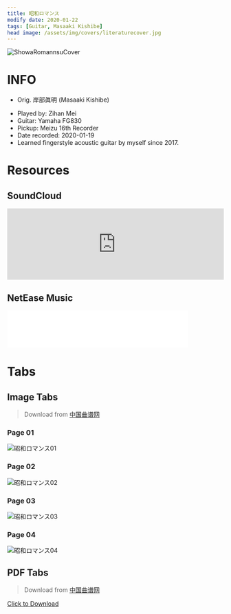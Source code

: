 ```yaml
---
title: 昭和ロマンス
modify date: 2020-01-22
tags: [Guitar, Masaaki Kishibe]
head image: /assets/img/covers/literaturecover.jpg
---
```


![ShowaRomannsuCover](../../assets/img/02literature/00guitar/2020-01-19%E6%98%AD%E5%92%8C%E3%83%AD%E3%83%9E%E3%83%B3%E3%82%B9/%E6%98%AD%E5%92%8C%E3%83%AD%E3%83%9E%E3%83%B3%E3%82%B9cover.jpg)

# INFO
* Orig. 岸部眞明 (Masaaki Kishibe)
<!--more-->
* Played by: Zihan Mei
* Guitar: Yamaha FG830
* Pickup: Meizu 16th Recorder
* Date recorded: 2020-01-19
* Learned fingerstyle acoustic guitar by myself since 2017.

# Resources
## SoundCloud
<iframe width="100%" height="166" scrolling="no" frameborder="no" allow="autoplay" src="https://w.soundcloud.com/player/?url=https%3A//api.soundcloud.com/tracks/746912935&color=%23fd746c&auto_play=false&hide_related=false&show_comments=true&show_user=true&show_reposts=false&show_teaser=true"></iframe>

## NetEase Music
<iframe frameborder="no" border="0" marginwidth="0" marginheight="0" width=420 height=86 src="//music.163.com/outchain/player?type=3&id=2065011836&auto=0&height=66"></iframe>

# Tabs
## Image Tabs
> Download from [中国曲谱网](http://www.qupu123.com/)

### Page 01

![昭和ロマンス01](../../assets/img/02literature/00guitar/2020-01-19%E6%98%AD%E5%92%8C%E3%83%AD%E3%83%9E%E3%83%B3%E3%82%B9/%E6%98%AD%E5%92%8C%E3%83%AD%E3%83%9E%E3%83%B3%E3%82%B91.png)

### Page 02

![昭和ロマンス02](../../assets/img/02literature/00guitar/2020-01-19%E6%98%AD%E5%92%8C%E3%83%AD%E3%83%9E%E3%83%B3%E3%82%B9/%E6%98%AD%E5%92%8C%E3%83%AD%E3%83%9E%E3%83%B3%E3%82%B92.png)

### Page 03

![昭和ロマンス03](../../assets/img/02literature/00guitar/2020-01-19%E6%98%AD%E5%92%8C%E3%83%AD%E3%83%9E%E3%83%B3%E3%82%B9/%E6%98%AD%E5%92%8C%E3%83%AD%E3%83%9E%E3%83%B3%E3%82%B93.png)

### Page 04

![昭和ロマンス04](../../assets/img/02literature/00guitar/2020-01-19%E6%98%AD%E5%92%8C%E3%83%AD%E3%83%9E%E3%83%B3%E3%82%B9/%E6%98%AD%E5%92%8C%E3%83%AD%E3%83%9E%E3%83%B3%E3%82%B94.png)

## PDF Tabs
> Download from [中国曲谱网](http://www.qupu123.com/)

[Click to Download](/assets/img/02literature/00guitar/2020-01-19昭和ロマンス/昭和ロマンス.pdf)
